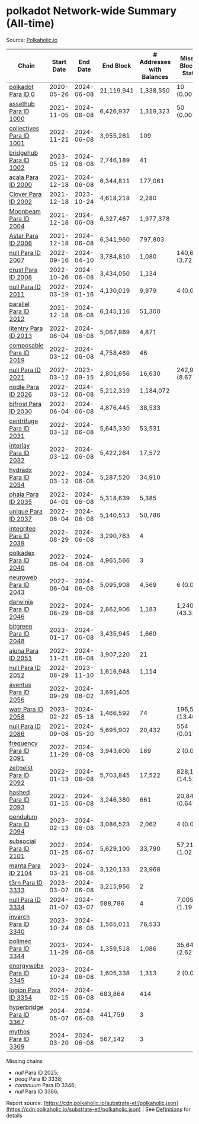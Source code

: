 # polkadot Network-wide Summary (All-time)

Source: [Polkaholic.io](https://polkaholic.io)


| Chain            | Start Date | End Date | End Block | # Addresses with Balances | Missing Blocks / Status |
| ---------------- | ---------- | ---------| --------- | ------------------------- | ----------------------- |
| [polkadot Para ID 0](/polkadot/0-polkadot) | 2020-05-26 | 2024-06-08 | 21,119,941 |  1,338,550 | 10 (0.00%)  |
| [assethub Para ID 1000](/polkadot/1000-assethub) | 2021-11-05 | 2024-06-08 | 6,426,937 |  1,319,323 | 50 (0.00%)  |
| [collectives Para ID 1001](/polkadot/1001-collectives) | 2022-11-21 | 2024-06-08 | 3,955,261 |  109 |    |
| [bridgehub Para ID 1002](/polkadot/1002-bridgehub) | 2023-05-12 | 2024-06-08 | 2,746,189 |  41 |    |
| [acala Para ID 2000](/polkadot/2000-acala) | 2021-12-18 | 2024-06-08 | 6,344,811 |  177,061 |    |
| [Clover Para ID 2002](/polkadot/2002-clover) | 2021-12-18 | 2023-10-24 | 4,618,218 |  2,280 |    |
| [Moonbeam Para ID 2004](/polkadot/2004-moonbeam) | 2021-12-18 | 2024-06-08 | 6,327,467 |  1,977,378 |    |
| [Astar Para ID 2006](/polkadot/2006-astar) | 2021-12-18 | 2024-06-08 | 6,341,960 |  797,803 |    |
| [null Para ID 2007](/polkadot/2007-kapex) | 2022-09-16 | 2024-04-10 | 3,784,810 |  1,080 | 140,668 (3.72%)  |
| [crust Para ID 2008](/polkadot/2008-crust) | 2022-10-26 | 2024-06-08 | 3,434,050 |  1,134 |    |
| [null Para ID 2011](/polkadot/2011-equilibrium) | 2022-03-19 | 2024-01-16 | 4,130,019 |  9,979 | 4 (0.00%)  |
| [parallel Para ID 2012](/polkadot/2012-parallel) | 2021-12-18 | 2024-06-08 | 6,145,116 |  51,300 |    |
| [litentry Para ID 2013](/polkadot/2013-litentry) | 2022-06-04 | 2024-06-08 | 5,067,969 |  4,871 |    |
| [composable Para ID 2019](/polkadot/2019-composable) | 2022-03-12 | 2024-06-08 | 4,758,489 |  46 |    |
| [null Para ID 2021](/polkadot/2021-efinity) | 2022-03-12 | 2023-09-15 | 2,801,656 |  16,630 | 242,949 (8.67%)  |
| [nodle Para ID 2026](/polkadot/2026-nodle) | 2022-03-12 | 2024-06-08 | 5,212,319 |  1,184,072 |    |
| [bifrost Para ID 2030](/polkadot/2030-bifrost) | 2022-06-04 | 2024-06-08 | 4,876,445 |  38,533 |    |
| [centrifuge Para ID 2031](/polkadot/2031-centrifuge) | 2022-03-12 | 2024-06-08 | 5,645,330 |  53,531 |    |
| [interlay Para ID 2032](/polkadot/2032-interlay) | 2022-03-12 | 2024-06-08 | 5,422,264 |  17,572 |    |
| [hydradx Para ID 2034](/polkadot/2034-hydradx) | 2022-03-12 | 2024-06-08 | 5,287,520 |  34,910 |    |
| [phala Para ID 2035](/polkadot/2035-phala) | 2022-04-01 | 2024-06-08 | 5,318,639 |  5,385 |    |
| [unique Para ID 2037](/polkadot/2037-unique) | 2022-06-04 | 2024-06-08 | 5,140,513 |  50,786 |    |
| [integritee Para ID 2039](/polkadot/2039-integritee) | 2022-08-29 | 2024-06-08 | 3,290,763 |  4 |    |
| [polkadex Para ID 2040](/polkadot/2040-polkadex) | 2022-06-04 | 2024-06-08 | 4,965,566 |  3 |    |
| [neuroweb Para ID 2043](/polkadot/2043-neuroweb) | 2022-06-04 | 2024-06-08 | 5,095,908 |  4,569 | 6 (0.00%)  |
| [darwinia Para ID 2046](/polkadot/2046-darwinia) | 2022-08-29 | 2024-06-08 | 2,862,906 |  1,183 | 1,240,326 (43.32%)  |
| [bitgreen Para ID 2048](/polkadot/2048-bitgreen) | 2023-01-17 | 2024-06-08 | 3,435,945 |  1,669 |    |
| [ajuna Para ID 2051](/polkadot/2051-ajuna) | 2022-11-21 | 2024-06-08 | 3,907,220 |  21 |    |
| [null Para ID 2052](/polkadot/2052-polkadot-parathread-2052) | 2022-08-29 | 2023-11-10 | 1,616,948 |  1,114 |    |
| [aventus Para ID 2056](/polkadot/2056-aventus) | 2022-09-29 | 2024-06-02 | 3,691,405 |   |    |
| [watr Para ID 2058](/polkadot/2058-watr) | 2023-02-22 | 2024-05-18 | 1,466,592 |  74 | 196,567 (13.40%)  |
| [null Para ID 2086](/polkadot/2086-kilt) | 2021-09-08 | 2024-05-20 | 5,695,902 |  20,432 | 554 (0.01%)  |
| [frequency Para ID 2091](/polkadot/2091-frequency) | 2022-11-29 | 2024-06-08 | 3,943,600 |  169 | 2 (0.00%)  |
| [zeitgeist Para ID 2092](/polkadot/2092-zeitgeist) | 2022-01-13 | 2024-06-08 | 5,703,845 |  17,522 | 828,192 (14.52%)  |
| [hashed Para ID 2093](/polkadot/2093-hashed) | 2022-01-15 | 2024-06-08 | 3,246,380 |  661 | 20,847 (0.64%)  |
| [pendulum Para ID 2094](/polkadot/2094-pendulum) | 2023-02-13 | 2024-06-08 | 3,086,523 |  2,062 | 4 (0.00%)  |
| [subsocial Para ID 2101](/polkadot/2101-subsocial) | 2022-01-25 | 2024-06-07 | 5,629,100 |  33,790 | 57,214 (1.02%)  |
| [manta Para ID 2104](/polkadot/2104-manta) | 2023-03-21 | 2024-06-08 | 3,120,133 |  23,968 |    |
| [t3rn Para ID 3333](/polkadot/3333-t3rn) | 2023-03-07 | 2024-06-08 | 3,215,956 |  2 |    |
| [null Para ID 3334](/polkadot/3334-polkadot-parathread-3334) | 2024-01-07 | 2024-03-07 | 588,786 |  4 | 7,005 (1.19%)  |
| [invarch Para ID 3340](/polkadot/3340-invarch) | 2023-10-24 | 2024-06-08 | 1,565,011 |  76,533 |    |
| [polimec Para ID 3344](/polkadot/3344-polimec) | 2023-11-29 | 2024-06-08 | 1,359,518 |  1,086 | 35,644 (2.62%)  |
| [energywebx Para ID 3345](/polkadot/3345-energywebx) | 2023-10-24 | 2024-06-08 | 1,605,338 |  1,313 | 2 (0.00%)  |
| [logion Para ID 3354](/polkadot/3354-logion) | 2024-02-15 | 2024-06-08 | 683,864 |  414 |    |
| [hyperbridge Para ID 3367](/polkadot/3367-hyperbridge) | 2024-05-07 | 2024-06-08 | 441,759 |  3 |    |
| [mythos Para ID 3369](/polkadot/3369-mythos) | 2024-03-20 | 2024-06-08 | 567,142 |  3 |    |

Missing chains


* *null* Para ID 2025; 
* *peaq* Para ID 3338; 
* *continuum* Para ID 3346; 
* *null* Para ID 3366; 

Report source: [https://cdn.polkaholic.io/substrate-etl/polkaholic.json](https://cdn.polkaholic.io/substrate-etl/polkaholic.json) | See [Definitions](/DEFINITIONS.md) for details

